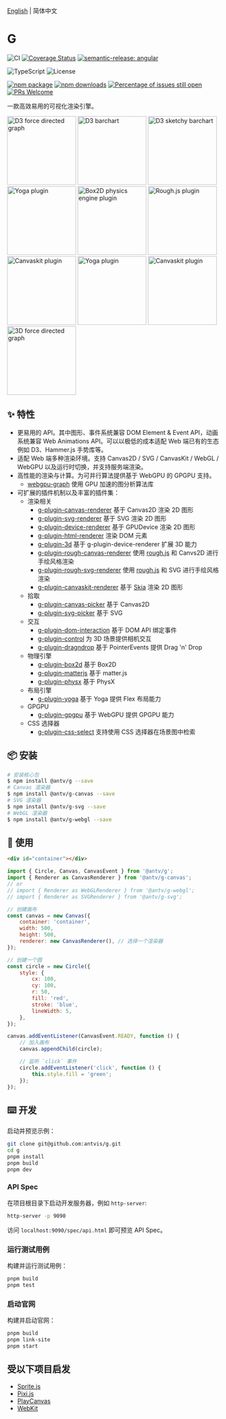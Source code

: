 [English](./README.md) | 简体中文

# G

![CI](https://github.com/antvis/g/workflows/CI/badge.svg) [![Coverage Status](https://coveralls.io/repos/github/antvis/g/badge.svg?branch=next)](https://coveralls.io/github/antvis/g?branch=next) [![semantic-release: angular](https://img.shields.io/badge/semantic--release-angular-e10079?logo=semantic-release)](#badge)

![TypeScript](https://img.shields.io/badge/language-typescript-blue.svg) ![License](https://img.shields.io/badge/license-MIT-000000.svg)

[![npm package](https://img.shields.io/npm/v/@antv/g)](https://www.npmjs.com/package/@antv/g) [![npm downloads](http://img.shields.io/npm/dm/@antv/g)](https://www.npmjs.com/package/@antv/g) [![Percentage of issues still open](http://isitmaintained.com/badge/open/antvis/g.svg)](http://isitmaintained.com/project/antvis/g 'Percentage of issues still open') [![PRs Welcome](https://img.shields.io/badge/PRs-welcome-brightgreen.svg?style=shields)](https://github.com/antvis/g/pulls)

一款高效易用的可视化渲染引擎。

<p>
  <a href="https://g.antv.antgroup.com/examples/ecosystem/d3/#d3-force-directed-graph"><img height="160" src="https://gw.alipayobjects.com/mdn/rms_6ae20b/afts/img/A*PovRRJtsBMIAAAAAAAAAAAAAARQnAQ" alt="D3 force directed graph"/></a>
<a href="https://g.antv.antgroup.com/zh/examples/ecosystem/d3/#d3-barchart"><img height="160" src="https://gw.alipayobjects.com/mdn/rms_6ae20b/afts/img/A*h6vDS6eRVFoAAAAAAAAAAAAAARQnAQ" alt="D3 barchart"/></a>
<a href="https://g.antv.antgroup.com/zh/examples/plugins/rough/#rough-d3-barchart"><img height="160" src="https://gw.alipayobjects.com/mdn/rms_6ae20b/afts/img/A*aJaFSrYOLXMAAAAAAAAAAAAAARQnAQ" alt="D3 sketchy barchart"/></a>
<a href="https://g.antv.antgroup.com/zh/examples/plugins/yoga/#yoga-text"><img height="160" src="https://gw.alipayobjects.com/mdn/rms_6ae20b/afts/img/A*IH1fSJN9fsMAAAAAAAAAAAAAARQnAQ" alt="Yoga plugin"/></a>
<a href="https://g.antv.antgroup.com/zh/examples/plugins/physics-engine/#box2d"><img height="160" src="https://gw.alipayobjects.com/mdn/rms_6ae20b/afts/img/A*Qw5OQLGQy_4AAAAAAAAAAAAAARQnAQ" alt="Box2D physics engine plugin"/></a>
<a href="https://g.antv.antgroup.com/zh/examples/plugins/rough/#rough"><img height="160" src="https://gw.alipayobjects.com/mdn/rms_6ae20b/afts/img/A*d4iiS5_3YVIAAAAAAAAAAAAAARQnAQ" alt="Rough.js plugin"/></a>
<a href="https://g.antv.antgroup.com/zh/examples/plugins/canvaskit/#skottie"><img height="160" src="https://gw.alipayobjects.com/mdn/rms_6ae20b/afts/img/A*_usaTqSm6vYAAAAAAAAAAAAAARQnAQ" alt="Canvaskit plugin"/></a>
<a href="https://g.antv.antgroup.com/zh/examples/plugins/canvaskit/#canvaskit-particles"><img height="160" src="https://gw.alipayobjects.com/mdn/rms_6ae20b/afts/img/A*919sR5Oxx_kAAAAAAAAAAAAAARQnAQ" alt="Yoga plugin"/></a>
<a href="https://g.antv.antgroup.com/zh/examples/3d/geometry/#sphere"><img height="160" src="https://gw.alipayobjects.com/mdn/rms_6ae20b/afts/img/A*bsj2S4upLBgAAAAAAAAAAAAAARQnAQ" alt="Canvaskit plugin"/></a>
<a href="https://g.antv.antgroup.com/zh/examples/3d/3d-basic/#force-3d"><img height="160" src="https://gw.alipayobjects.com/mdn/rms_6ae20b/afts/img/A*3XFxQKWOeKoAAAAAAAAAAAAAARQnAQ" alt="3D force directed graph"/></a>
</p>

## ✨ 特性

-   更易用的 API。其中图形、事件系统兼容 DOM Element & Event API，动画系统兼容 Web Animations API。可以以极低的成本适配 Web 端已有的生态例如 D3、Hammer.js 手势库等。
-   适配 Web 端多种渲染环境。支持 Canvas2D / SVG / CanvasKit / WebGL / WebGPU 以及运行时切换，并支持服务端渲染。
-   高性能的渲染与计算。为可并行算法提供基于 WebGPU 的 GPGPU 支持。
    -   [webgpu-graph](https://g-next.antv.vision/zh/docs/api/gpgpu/webgpu-graph) 使用 GPU 加速的图分析算法库
-   可扩展的插件机制以及丰富的插件集：
    -   渲染相关
        -   [g-plugin-canvas-renderer](https://g-next.antv.vision/zh/docs/plugins/canvas-renderer) 基于 Canvas2D 渲染 2D 图形
        -   [g-plugin-svg-renderer](https://g-next.antv.vision/zh/docs/plugins/svg-renderer) 基于 SVG 渲染 2D 图形
        -   [g-plugin-device-renderer](https://g-next.antv.vision/zh/docs/plugins/device-renderer) 基于 GPUDevice 渲染 2D 图形
        -   [g-plugin-html-renderer](https://g-next.antv.vision/zh/docs/plugins/html-renderer) 渲染 DOM 元素
        -   [g-plugin-3d](https://g-next.antv.vision/zh/docs/plugins/3d) 基于 g-plugin-device-renderer 扩展 3D 能力
        -   [g-plugin-rough-canvas-renderer](https://g-next.antv.vision/zh/docs/plugins/rough-canvas-renderer) 使用 [rough.js](https://roughjs.com/) 和 Canvs2D 进行手绘风格渲染
        -   [g-plugin-rough-svg-renderer](https://g-next.antv.vision/zh/docs/plugins/rough-svg-renderer) 使用 [rough.js](https://roughjs.com/) 和 SVG 进行手绘风格渲染
        -   [g-plugin-canvaskit-renderer](https://g-next.antv.vision/zh/docs/plugins/canvaskit-renderer) 基于 [Skia](https://skia.org/docs/user/modules/quickstart) 渲染 2D 图形
    -   拾取
        -   [g-plugin-canvas-picker](https://g-next.antv.vision/zh/docs/plugins/canvas-picker) 基于 Canvas2D
        -   [g-plugin-svg-picker](https://g-next.antv.vision/zh/docs/plugins/svg-picker) 基于 SVG
    -   交互
        -   [g-plugin-dom-interaction](https://g-next.antv.vision/zh/docs/plugins/dom-interaction) 基于 DOM API 绑定事件
        -   [g-plugin-control](https://g-next.antv.vision/zh/docs/plugins/control) 为 3D 场景提供相机交互
        -   [g-plugin-dragndrop](https://g-next.antv.vision/en/docs/plugins/dragndrop) 基于 PointerEvents 提供 Drag 'n' Drop
    -   物理引擎
        -   [g-plugin-box2d](https://g-next.antv.vision/zh/docs/plugins/box2d) 基于 Box2D
        -   [g-plugin-matterjs](https://g-next.antv.vision/zh/docs/plugins/matterjs) 基于 matter.js
        -   [g-plugin-physx](https://g-next.antv.vision/zh/docs/plugins/physx) 基于 PhysX
    -   布局引擎
        -   [g-plugin-yoga](https://g-next.antv.vision/zh/docs/plugins/yoga) 基于 Yoga 提供 Flex 布局能力
    -   GPGPU
        -   [g-plugin-gpgpu](https://g-next.antv.vision/zh/docs/plugins/gpgpu) 基于 WebGPU 提供 GPGPU 能力
    -   CSS 选择器
        -   [g-plugin-css-select](https://g-next.antv.vision/zh/docs/plugins/css-select) 支持使用 CSS 选择器在场景图中检索

## 📦 安装

```bash
# 安装核心包
$ npm install @antv/g --save
# Canvas 渲染器
$ npm install @antv/g-canvas --save
# SVG 渲染器
$ npm install @antv/g-svg --save
# WebGL 渲染器
$ npm install @antv/g-webgl --save
```

## 🔨 使用

```html
<div id="container"></div>
```

```js
import { Circle, Canvas, CanvasEvent } from '@antv/g';
import { Renderer as CanvasRenderer } from '@antv/g-canvas';
// or
// import { Renderer as WebGLRenderer } from '@antv/g-webgl';
// import { Renderer as SVGRenderer } from '@antv/g-svg';

// 创建画布
const canvas = new Canvas({
    container: 'container',
    width: 500,
    height: 500,
    renderer: new CanvasRenderer(), // 选择一个渲染器
});

// 创建一个圆
const circle = new Circle({
    style: {
        cx: 100,
        cy: 100,
        r: 50,
        fill: 'red',
        stroke: 'blue',
        lineWidth: 5,
    },
});

canvas.addEventListener(CanvasEvent.READY, function () {
    // 加入画布
    canvas.appendChild(circle);

    // 监听 `click` 事件
    circle.addEventListener('click', function () {
        this.style.fill = 'green';
    });
});
```

## ⌨️ 开发

启动并预览示例：

```bash
git clone git@github.com:antvis/g.git
cd g
pnpm install
pnpm build
pnpm dev
```

### API Spec

在项目根目录下启动开发服务器，例如 `http-server`:

```bash
http-server -p 9090
```

访问 `localhost:9090/spec/api.html` 即可预览 API Spec。

### 运行测试用例

构建并运行测试用例：

```bash
pnpm build
pnpm test
```

### 启动官网

构建并启动官网：

```bash
pnpm build
pnpm link-site
pnpm start
```

## 受以下项目启发

-   [Sprite.js](https://github.com/spritejs/spritejs)
-   [Pixi.js](https://pixijs.com/)
-   [PlayCanvas](https://playcanvas.com/)
-   [WebKit](https://github.com/WebKit/WebKit/blob/main/Source/WebCore)

